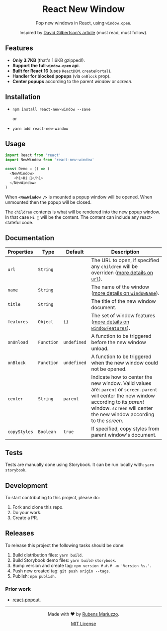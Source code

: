 <div align=center>

# React New Window

Pop new windows in React, using `window.open`.

Inspired by [David Gilbertson's article](https://hackernoon.com/using-a-react-16-portal-to-do-something-cool-2a2d627b0202) (must read, must follow).

</div>

## Features

 - **Only 3.7KB** (that's 1.6KB gzipped!).
 - **Support the full `window.open` api**.
 - **Built for React 16** (uses `ReactDOM.createPortal`).
 - **Handler for blocked popups** (via `onBlock` prop).
 - **Center popups** according to the parent _window_ or _screen_.

## Installation

  - `npm install react-new-window --save`

    or 

  - `yarn add react-new-window`

## Usage

```js
import React from 'react'
import NewWindow from 'react-new-window'

const Demo = () => (
  <NewWindow>
    <h1>Hi 👋</h1>
  </NewWindow>
)
```

When **`<NewWindow />`** is mounted a popup window will be opened. When unmounted then the popup will be closed.

The `children` contents is what will be rendered into the new popup window. In that case `Hi 👋` will be the content. The content can include any react-stateful code.

## Documentation

 | Properties | Type       | Default       | Description |
 | ---        | ---        | ---           | ---         |
 | `url`      | `String`   | ` `           | The URL to open, if specified any `children` will be overriden ([more details on `url`](https://developer.mozilla.org/en-US/docs/Web/API/Window/open)). |
 | `name`     | `String`   | ` `           | The name of the window ([more details on `windowName`](https://developer.mozilla.org/en-US/docs/Web/API/Window/open)). |
 | `title`    | `String`   | ` `           | The title of the new window document. |
 | `features` | `Object`   | `{}`          | The set of window features ([more details on `windowFeatures`](https://developer.mozilla.org/en-US/docs/Web/API/Window/open#Window_features)). |
 | `onUnload` | `Function` | `undefined`   | A function to be triggered before the new window unload. |
 | `onBlock`  | `Function` | `undefined`   | A function to be triggered when the new window could not be opened. |
 | `center`   | `String`   | `parent`      | Indicate how to center the new window. Valid values are: `parent` or `screen`. `parent` will center the new window according to its _parent_ window. `screen` will center the new window according to the _screen_. |
 | `copyStyles`  | `Boolean` | `true`   | If specified, copy styles from parent window's document. |

## Tests

Tests are manually done using Storybook. It can be run locally with: `yarn storybook`.

## Development

To start contributing to this project, please do:

 1. Fork and clone this repo.
 2. Do your work.
 3. Create a PR.

## Releases

To release this project the following tasks should be done:

 1. Build distribution files: `yarn build`.
 2. Build Storybook demo files: `yarn build-storybook`.
 3. Bump version and create tag: `npm version #.#.# -m 'Version %s.'`.
 4. Push new created tag: `git push origin --tags`.
 5. Publish: `npm publish`.

### Prior work

 - [react-popout](https://github.com/JakeGinnivan/react-popout).

---

 <div align=center>

Made with :heart: by [Rubens Mariuzzo](https://github.com/rmariuzzo).

[MIT License](LICENSE)

 </div>
